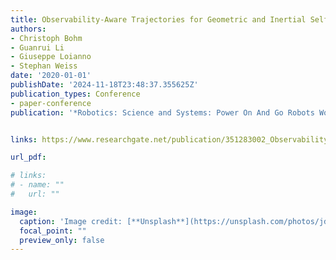 ```yaml
---
title: Observability-Aware Trajectories for Geometric and Inertial Self-Calibration
authors:
- Christoph Bohm
- Guanrui Li
- Giuseppe Loianno
- Stephan Weiss
date: '2020-01-01'
publishDate: '2024-11-18T23:48:37.355625Z'
publication_types: Conference
- paper-conference
publication: '*Robotics: Science and Systems: Power On And Go Robots Workshop*'


links: https://www.researchgate.net/publication/351283002_Observability-Aware_Trajectories_for_Geometric_and_Inertial_Self-Calibration

url_pdf: 

# links:
# - name: ""
#   url: ""

image:
  caption: 'Image credit: [**Unsplash**](https://unsplash.com/photos/jdD8gXaTZsc)'
  focal_point: ""
  preview_only: false
---
```

